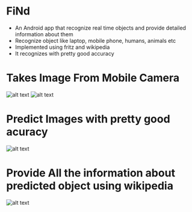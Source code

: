 # FiNd
- An Android app that recognize real time objects and provide detailed information about them
- Recognize object like laptop, mobile phone,  humans, animals etc
- Implemented using fritz and wikipedia
- It recognizes with pretty good accuracy

# Takes Image From Mobile Camera

![alt text](https://github.com/udays22/FiNd/blob/master/screenshot1.png)
![alt text](https://github.com/udays22/FiNd/blob/master/screenshot2.png)

# Predict Images with pretty good acuracy

![alt text](https://github.com/udays22/FiNd/blob/master/screenshot3.png)

# Provide All the information about predicted object using wikipedia

![alt text](https://github.com/udays22/FiNd/blob/master/screenshot4.png)

